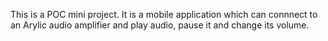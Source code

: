 This is a POC mini project. It is a mobile application which can connnect to an Arylic audio amplifier and play audio, pause it and change its volume.
